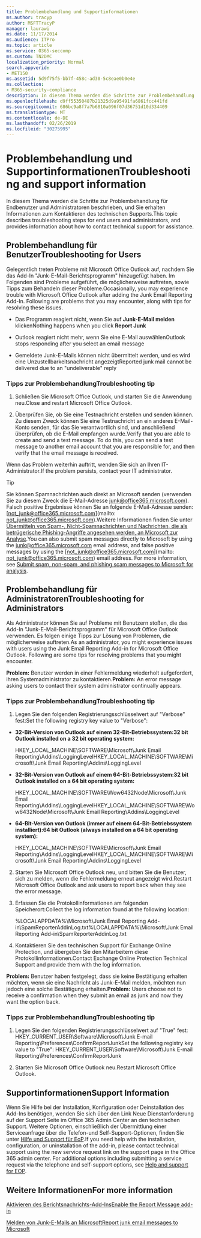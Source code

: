 ```yaml
---
title: Problembehandlung und Supportinformationen
ms.author: tracyp
author: MSFTTracyP
manager: laurawi
ms.date: 11/17/2014
ms.audience: ITPro
ms.topic: article
ms.service: O365-seccomp
ms.custom: TN2DMC
localization_priority: Normal
search.appverid:
- MET150
ms.assetid: 5d9f75f5-bb7f-458c-ad30-5c8eae0b0e4e
ms.collection:
- M365-security-compliance
description: In diesem Thema werden die Schritte zur Problembehandlung für Endbenutzer und Administratoren beschrieben, und Sie erhalten Informationen zum Kontaktieren des technischen Supports.
ms.openlocfilehash: d9ff55350487b21325d9a95491fa6861fcc441fd
ms.sourcegitcommit: 686bc9a8f7a7b6810a096f07d36751d10d334409
ms.translationtype: MT
ms.contentlocale: de-DE
ms.lasthandoff: 02/26/2019
ms.locfileid: "30275995"
---
```

# <a name="troubleshooting-and-support-information"></a><span data-ttu-id="c2043-103">Problembehandlung und Supportinformationen</span><span class="sxs-lookup"><span data-stu-id="c2043-103">Troubleshooting and support information</span></span>

<span data-ttu-id="c2043-104">In diesem Thema werden die Schritte zur Problembehandlung für Endbenutzer und Administratoren beschrieben, und Sie erhalten Informationen zum Kontaktieren des technischen Supports.</span><span class="sxs-lookup"><span data-stu-id="c2043-104">This topic describes troubleshooting steps for end users and administrators, and provides information about how to contact technical support for assistance.</span></span>
  
## <a name="troubleshooting-for-users"></a><span data-ttu-id="c2043-105">Problembehandlung für Benutzer</span><span class="sxs-lookup"><span data-stu-id="c2043-105">Troubleshooting for Users</span></span>

<span data-ttu-id="c2043-p101">Gelegentlich treten Probleme mit Microsoft Office Outlook auf, nachdem Sie das Add-In "Junk-E-Mail-Berichtsprogramm" hinzugefügt haben. Im Folgenden sind Probleme aufgeführt, die möglicherweise auftreten, sowie Tipps zum Behandeln dieser Probleme.</span><span class="sxs-lookup"><span data-stu-id="c2043-p101">Occasionally, you may experience trouble with Microsoft Office Outlook after adding the Junk Email Reporting Add-In. Following are problems that you may encounter, along with tips for resolving these issues.</span></span> 
  
- <span data-ttu-id="c2043-108">Das Programm reagiert nicht, wenn Sie auf **Junk-E-Mail melden** klicken</span><span class="sxs-lookup"><span data-stu-id="c2043-108">Nothing happens when you click **Report Junk**</span></span>
    
- <span data-ttu-id="c2043-109">Outlook reagiert nicht mehr, wenn Sie eine E-Mail auswählen</span><span class="sxs-lookup"><span data-stu-id="c2043-109">Outlook stops responding after you select an email message</span></span>
    
- <span data-ttu-id="c2043-110">Gemeldete Junk-E-Mails können nicht übermittelt werden, und es wird eine Unzustellbarkeitsnachricht angezeigt</span><span class="sxs-lookup"><span data-stu-id="c2043-110">Reported junk mail cannot be delivered due to an "undeliverable" reply</span></span>
    
### <a name="troubleshooting-tip"></a><span data-ttu-id="c2043-111">Tipps zur Problembehandlung</span><span class="sxs-lookup"><span data-stu-id="c2043-111">Troubleshooting tip</span></span>

1. <span data-ttu-id="c2043-112">Schließen Sie Microsoft Office Outlook, und starten Sie die Anwendung neu.</span><span class="sxs-lookup"><span data-stu-id="c2043-112">Close and restart Microsoft Office Outlook.</span></span>
    
2. <span data-ttu-id="c2043-p102">Überprüfen Sie, ob Sie eine Testnachricht erstellen und senden können. Zu diesem Zweck können Sie eine Testnachricht an ein anderes E-Mail-Konto senden, für das Sie verantwortlich sind, und anschließend überprüfen, ob die E-Mail empfangen wurde.</span><span class="sxs-lookup"><span data-stu-id="c2043-p102">Verify that you are able to create and send a test message. To do this, you can send a test message to another email account that you are responsible for, and then verify that the email message is received.</span></span>
    
<span data-ttu-id="c2043-115">Wenn das Problem weiterhin auftritt, wenden Sie sich an Ihren IT-Administrator.</span><span class="sxs-lookup"><span data-stu-id="c2043-115">If the problem persists, contact your IT administrator.</span></span>
  
> [!TIP]
> <span data-ttu-id="c2043-p103">Sie können Spamnachrichten auch direkt an Microsoft senden (verwenden Sie zu diesem Zweck die E-Mail-Adresse [junk@office365.microsoft.com](mailto:junk@office365.microsoft.com)). Falsch positive Ergebnisse können Sie an folgende E-Mail-Adresse senden: [not_junk@office365.microsoft.com](mailto: not_junk@office365.microsoft.com).Weitere Informationen finden Sie unter [Übermitteln von Spam-, Nicht-Spamnachrichten und Nachrichten, die als betrügerische Phishing-Angriffe angesehen werden, an Microsoft zur Analyse](submit-spam-non-spam-and-phishing-scam-messages-to-microsoft-for-analysis.md).</span><span class="sxs-lookup"><span data-stu-id="c2043-p103">You can also submit spam messages directly to Microsoft by using the [junk@office365.microsoft.com](mailto:junk@office365.microsoft.com) email address, and false positive messages by using the [not_junk@office365.microsoft.com](mailto: not_junk@office365.microsoft.com) email address. For more information, see [Submit spam, non-spam, and phishing scam messages to Microsoft for analysis](submit-spam-non-spam-and-phishing-scam-messages-to-microsoft-for-analysis.md).</span></span> 
  
## <a name="troubleshooting-for-administrators"></a><span data-ttu-id="c2043-118">Problembehandlung für Administratoren</span><span class="sxs-lookup"><span data-stu-id="c2043-118">Troubleshooting for Administrators</span></span>

<span data-ttu-id="c2043-p104">Als Administrator können Sie auf Probleme mit Benutzern stoßen, die das Add-In "Junk-E-Mail-Berichtsprogramm" für Microsoft Office Outlook verwenden. Es folgen einige Tipps zur Lösung von Problemen, die möglicherweise auftreten.</span><span class="sxs-lookup"><span data-stu-id="c2043-p104">As an administrator, you might experience issues with users using the Junk Email Reporting Add-in for Microsoft Office Outlook. Following are some tips for resolving problems that you might encounter.</span></span> 
  
 <span data-ttu-id="c2043-121">**Problem:** Benutzer werden in einer Fehlermeldung wiederholt aufgefordert, ihren Systemadministrator zu kontaktieren.</span><span class="sxs-lookup"><span data-stu-id="c2043-121">**Problem:** An error message asking users to contact their system administrator continually appears.</span></span> 
  
### <a name="troubleshooting-tip"></a><span data-ttu-id="c2043-122">Tipps zur Problembehandlung</span><span class="sxs-lookup"><span data-stu-id="c2043-122">Troubleshooting tip</span></span>

1. <span data-ttu-id="c2043-123">Legen Sie den folgenden Registrierungsschlüsselwert auf "Verbose" fest:</span><span class="sxs-lookup"><span data-stu-id="c2043-123">Set the following registry key value to "Verbose":</span></span>
    
  - <span data-ttu-id="c2043-124">**32-Bit-Version von Outlook auf einem 32-Bit-Betriebssystem:**</span><span class="sxs-lookup"><span data-stu-id="c2043-124">**32 bit Outlook installed on a 32 bit operating system:**</span></span>
    
    <span data-ttu-id="c2043-125">HKEY_LOCAL_MACHINE\SOFTWARE\Microsoft\Junk Email Reporting\Addins\LoggingLevel</span><span class="sxs-lookup"><span data-stu-id="c2043-125">HKEY_LOCAL_MACHINE\SOFTWARE\Microsoft\Junk Email Reporting\Addins\LoggingLevel</span></span>
    
  - <span data-ttu-id="c2043-126">**32-Bit-Version von Outlook auf einem 64-Bit-Betriebssystem:**</span><span class="sxs-lookup"><span data-stu-id="c2043-126">**32 bit Outlook installed on a 64 bit operating system:**</span></span>
    
    <span data-ttu-id="c2043-127">HKEY_LOCAL_MACHINE\SOFTWARE\Wow6432Node\Microsoft\Junk Email Reporting\Addins\LoggingLevel</span><span class="sxs-lookup"><span data-stu-id="c2043-127">HKEY_LOCAL_MACHINE\SOFTWARE\Wow6432Node\Microsoft\Junk Email Reporting\Addins\LoggingLevel</span></span>
    
  - <span data-ttu-id="c2043-128">**64-Bit-Version von Outlook (immer auf einem 64-Bit-Betriebssystem installiert):**</span><span class="sxs-lookup"><span data-stu-id="c2043-128">**64 bit Outlook (always installed on a 64 bit operating system):**</span></span>
    
    <span data-ttu-id="c2043-129">HKEY_LOCAL_MACHINE\SOFTWARE\Microsoft\Junk Email Reporting\Addins\LoggingLevel</span><span class="sxs-lookup"><span data-stu-id="c2043-129">HKEY_LOCAL_MACHINE\SOFTWARE\Microsoft\Junk Email Reporting\Addins\LoggingLevel</span></span>
    
2. <span data-ttu-id="c2043-130">Starten Sie Microsoft Office Outlook neu, und bitten Sie die Benutzer, sich zu melden, wenn die Fehlermeldung erneut angezeigt wird.</span><span class="sxs-lookup"><span data-stu-id="c2043-130">Restart Microsoft Office Outlook and ask users to report back when they see the error message.</span></span>
    
3. <span data-ttu-id="c2043-131">Erfassen Sie die Protokollinformationen am folgenden Speicherort:</span><span class="sxs-lookup"><span data-stu-id="c2043-131">Collect the log information found at the following location:</span></span> 
    
    <span data-ttu-id="c2043-132">%LOCALAPPDATA%\Microsoft\Junk Email Reporting Add-in\SpamReporterAddinLog.txt</span><span class="sxs-lookup"><span data-stu-id="c2043-132">%LOCALAPPDATA%\Microsoft\Junk Email Reporting Add-in\SpamReporterAddinLog.txt</span></span>
    
4. <span data-ttu-id="c2043-133">Kontaktieren Sie den technischen Support für Exchange Online Protection, und übergeben Sie den Mitarbeitern diese Protokollinformationen.</span><span class="sxs-lookup"><span data-stu-id="c2043-133">Contact Exchange Online Protection Technical Support and provide them with the log information.</span></span> 
    
 <span data-ttu-id="c2043-134">**Problem:** Benutzer haben festgelegt, dass sie keine Bestätigung erhalten möchten, wenn sie eine Nachricht als Junk-E-Mail melden, möchten nun jedoch eine solche Bestätigung erhalten.</span><span class="sxs-lookup"><span data-stu-id="c2043-134">**Problem:** Users choose not to receive a confirmation when they submit an email as junk and now they want the option back.</span></span> 
  
### <a name="troubleshooting-tip"></a><span data-ttu-id="c2043-135">Tipps zur Problembehandlung</span><span class="sxs-lookup"><span data-stu-id="c2043-135">Troubleshooting tip</span></span>

1. <span data-ttu-id="c2043-136">Legen Sie den folgenden Registrierungsschlüsselwert auf "True" fest: HKEY_CURRENT_USER\Software\Microsoft\Junk E-mail Reporting\Preferences\ConfirmReportJunk</span><span class="sxs-lookup"><span data-stu-id="c2043-136">Set the following registry key value to "True": HKEY_CURRENT_USER\Software\Microsoft\Junk E-mail Reporting\Preferences\ConfirmReportJunk</span></span>
    
2. <span data-ttu-id="c2043-137">Starten Sie Microsoft Office Outlook neu.</span><span class="sxs-lookup"><span data-stu-id="c2043-137">Restart Microsoft Office Outlook.</span></span>
    
## <a name="support-information"></a><span data-ttu-id="c2043-138">Supportinformationen</span><span class="sxs-lookup"><span data-stu-id="c2043-138">Support Information</span></span>

<span data-ttu-id="c2043-p105">Wenn Sie Hilfe bei der Installation, Konfiguration oder Deinstallation des Add-Ins benötigen, wenden Sie sich über den Link Neue Dienstanforderung auf der Support Seite im Office 365 Admin Center an den technischen Support. Weitere Optionen, einschließlich der Übermittlung einer Serviceanfrage über die Telefon-und Self-Support-Optionen, finden Sie unter [Hilfe und Support für EoP](eop/help-and-support-for-eop.md).</span><span class="sxs-lookup"><span data-stu-id="c2043-p105">If you need help with the installation, configuration, or uninstallation of the add-in, please contact technical support using the new service request link on the support page in the Office 365 admin center. For additional options including submitting a service request via the telephone and self-support options, see [Help and support for EOP](eop/help-and-support-for-eop.md).</span></span>
  
## <a name="for-more-information"></a><span data-ttu-id="c2043-141">Weitere Informationen</span><span class="sxs-lookup"><span data-stu-id="c2043-141">For more information</span></span>

[<span data-ttu-id="c2043-142">Aktivieren des Berichtsnachrichts-Add-Ins</span><span class="sxs-lookup"><span data-stu-id="c2043-142">Enable the Report Message add-in</span></span>](https://support.office.com/article/4250c4bc-6102-420b-9e0a-a95064837676)
  
[<span data-ttu-id="c2043-143">Melden von Junk-E-Mails an Microsoft</span><span class="sxs-lookup"><span data-stu-id="c2043-143">Report junk email messages to Microsoft</span></span>](report-junk-email-messages-to-microsoft.md)
  

